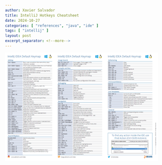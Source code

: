 ```yaml
---
author: Xavier Salvador
title: IntelliJ Hotkeys Cheatsheet
date: 2024-10-27
categories: [ "references", "java", "ide" ]
tags: [ "intellij" ]
layout: post
excerpt_separator: <!--more-->
---
```


<!--more-->

![](/assets/posts/reference/java/ide/2024-10-27-intellij_hotkeys_cheatsheet.png)